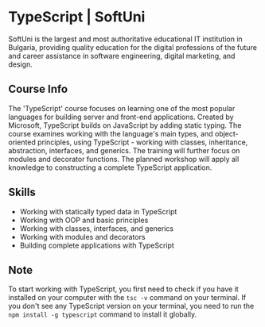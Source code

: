 # TypeScript | SoftUni

SoftUni is the largest and most authoritative educational IT institution in Bulgaria, providing quality education for the digital professions of the future and career assistance in software engineering, digital marketing, and design.

## Course Info

The 'TypeScript' course focuses on learning one of the most popular languages ​​for building server and front-end applications. Created by Microsoft, TypeScript builds on JavaScript by adding static typing. The course examines working with the language's main types, and object-oriented principles, using TypeScript - working with classes, inheritance, abstraction, interfaces, and generics. The training will further focus on modules and decorator functions. The planned workshop will apply all knowledge to constructing a complete TypeScript application.

## Skills

- Working with statically typed data in TypeScript
- Working with OOP and basic principles
- Working with classes, interfaces, and generics
- Working with modules and decorators
- Building complete applications with TypeScript

## Note

To start working with TypeScript, you first need to check if you have it installed on your computer with the ```tsc -v``` command on your terminal. If you don't see any TypeScript version on your terminal, you need to run the ```npm install -g typescript``` command to install it globally.

